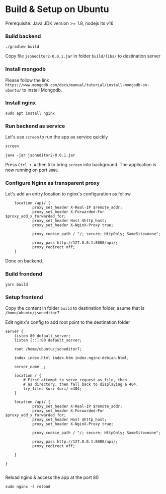 # Build & Setup on Ubuntu
Prerequisite: Java JDK version >= 1.8, nodejs lts v16

### Build backend
```
./gradlew build
```
Copy file `jsoneditor2-0.0.1.jar` in folder `build/libs/` to destination server 

### Install mongodb
Please follow the link `https://www.mongodb.com/docs/manual/tutorial/install-mongodb-on-ubuntu/` to install Mongodb.

### Install nginx
```
sudo apt install nginx
```

### Run backend as service
Let's use `screen` to run the app as service quickly
```bash
screen
```
```
java -jar jsoneditor2-0.0.1.jar
```

Press `Ctrl + A` then `D` to bring `screen` into background.
The application is now running on port `8080`.

### Configure Nginx as transparent proxy
Let's add an entry location to nginx's configuration as follow.

```
	location /api/ {
	        proxy_set_header X-Real-IP $remote_addr;
        	proxy_set_header X-Forwarded-For $proxy_add_x_forwarded_for;
	        proxy_set_header Host $http_host;
	        proxy_set_header X-NginX-Proxy true;

        	proxy_cookie_path / "/; secure; HttpOnly; SameSite=none";

	        proxy_pass http://127.0.0.1:8080/api/;
        	proxy_redirect off;
	}

```

Done on backend.
### Build frondend
```
yarn build
```

### Setup frontend
Copy the content in folder `build` to destination folder, asume that is `/home/ubuntu/jsoneditor7`

Edit nginx's config to add root point to the destination folder

```
server {
	listen 80 default_server;
	listen [::]:80 default_server;

	root /home/ubuntu/jsoneditor7;

	index index.html index.htm index.nginx-debian.html;

	server_name _;

	location / {
		# First attempt to serve request as file, then
		# as directory, then fall back to displaying a 404.
		try_files $uri $uri/ =404;
	}

	location /api/ {
	        proxy_set_header X-Real-IP $remote_addr;
        	proxy_set_header X-Forwarded-For $proxy_add_x_forwarded_for;
	        proxy_set_header Host $http_host;
	        proxy_set_header X-NginX-Proxy true;

        	proxy_cookie_path / "/; secure; HttpOnly; SameSite=none";

	        proxy_pass http://127.0.0.1:8080/api/;
        	proxy_redirect off;

	}

}


```

Reload nginx & access the app at the port 80

```
sudo nginx -s reload
```